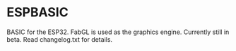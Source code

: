 # ESPBASIC
BASIC for the ESP32. FabGL is used as the graphics engine.
Currently still in beta. Read changelog.txt for details.
